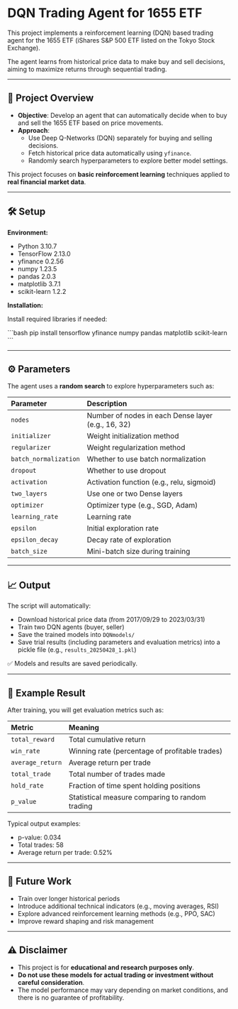 # DQN Trading Agent for 1655 ETF

This project implements a reinforcement learning (DQN) based trading agent for the 1655 ETF (iShares S&P 500 ETF listed on the Tokyo Stock Exchange).

The agent learns from historical price data to make buy and sell decisions, aiming to maximize returns through sequential trading.

---

## 📖 Project Overview

- **Objective**: Develop an agent that can automatically decide when to buy and sell the 1655 ETF based on price movements.
- **Approach**:  
  - Use Deep Q-Networks (DQN) separately for buying and selling decisions.
  - Fetch historical price data automatically using `yfinance`.
  - Randomly search hyperparameters to explore better model settings.

This project focuses on **basic reinforcement learning** techniques applied to **real financial market data**.

---

## 🛠️ Setup

**Environment:**
- Python 3.10.7
- TensorFlow 2.13.0
- yfinance 0.2.56
- numpy 1.23.5
- pandas 2.0.3
- matplotlib 3.7.1
- scikit-learn 1.2.2

**Installation:**

Install required libraries if needed:

\`\`\`bash
pip install tensorflow yfinance numpy pandas matplotlib scikit-learn
\`\`\`

---

## ⚙️ Parameters

The agent uses a **random search** to explore hyperparameters such as:

| Parameter | Description |
|:---|:---|
| `nodes` | Number of nodes in each Dense layer (e.g., 16, 32) |
| `initializer` | Weight initialization method |
| `regularizer` | Weight regularization method |
| `batch_normalization` | Whether to use batch normalization |
| `dropout` | Whether to use dropout |
| `activation` | Activation function (e.g., relu, sigmoid) |
| `two_layers` | Use one or two Dense layers |
| `optimizer` | Optimizer type (e.g., SGD, Adam) |
| `learning_rate` | Learning rate |
| `epsilon` | Initial exploration rate |
| `epsilon_decay` | Decay rate of exploration |
| `batch_size` | Mini-batch size during training |

---

## 📈 Output

The script will automatically:
- Download historical price data (from 2017/09/29 to 2023/03/31)
- Train two DQN agents (buyer, seller)
- Save the trained models into `DQNmodels/`
- Save trial results (including parameters and evaluation metrics) into a pickle file (e.g., `results_20250428_1.pkl`)

✅ Models and results are saved periodically.

---

## 🧪 Example Result

After training, you will get evaluation metrics such as:

| Metric | Meaning |
|:---|:---|
| `total_reward` | Total cumulative return |
| `win_rate` | Winning rate (percentage of profitable trades) |
| `average_return` | Average return per trade |
| `total_trade` | Total number of trades made |
| `hold_rate` | Fraction of time spent holding positions |
| `p_value` | Statistical measure comparing to random trading |

Typical output examples:
- p-value: 0.034
- Total trades: 58
- Average return per trade: 0.52%

---

## 🚀 Future Work

- Train over longer historical periods
- Introduce additional technical indicators (e.g., moving averages, RSI)
- Explore advanced reinforcement learning methods (e.g., PPO, SAC)
- Improve reward shaping and risk management

---

## ⚠️ Disclaimer

- This project is for **educational and research purposes only**.
- **Do not use these models for actual trading or investment without careful consideration**.
- The model performance may vary depending on market conditions, and there is no guarantee of profitability.
